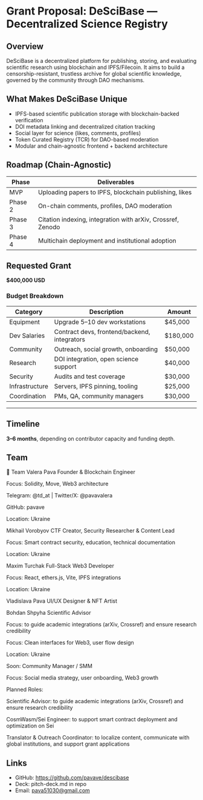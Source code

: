 
# Grant Proposal: DeSciBase — Decentralized Science Registry

## Overview

DeSciBase is a decentralized platform for publishing, storing, and evaluating scientific research using blockchain and IPFS/Filecoin. It aims to build a censorship-resistant, trustless archive for global scientific knowledge, governed by the community through DAO mechanisms.

## What Makes DeSciBase Unique

- IPFS-based scientific publication storage with blockchain-backed verification
- DOI metadata linking and decentralized citation tracking
- Social layer for science (likes, comments, profiles)
- Token Curated Registry (TCR) for DAO-based moderation
- Modular and chain-agnostic frontend + backend architecture

## Roadmap (Chain-Agnostic)

| Phase | Deliverables |
|-------|--------------|
| MVP   | Uploading papers to IPFS, blockchain publishing, likes |
| Phase 2 | On-chain comments, profiles, DAO moderation |
| Phase 3 | Citation indexing, integration with arXiv, Crossref, Zenodo |
| Phase 4 | Multichain deployment and institutional adoption |

## Requested Grant

**$400,000 USD**

### Budget Breakdown

| Category | Description | Amount |
|----------|-------------|--------|
| Equipment | Upgrade 5–10 dev workstations | $45,000 |
| Dev Salaries | Contract devs, frontend/backend, integrators | $180,000 |
| Community | Outreach, social growth, onboarding | $50,000 |
| Research | DOI integration, open science support | $40,000 |
| Security | Audits and test coverage | $30,000 |
| Infrastructure | Servers, IPFS pinning, tooling | $25,000 |
| Coordination | PMs, QA, community managers | $30,000 |

---

## Timeline

**3–6 months**, depending on contributor capacity and funding depth.

## Team

  👥 Team
Valera Pava
Founder & Blockchain Engineer

Focus: Solidity, Move, Web3 architecture

Telegram: @td_at | Twitter/X: @pavavalera

GitHub: pavave

Location: Ukraine

Mikhail Vorobyov
CTF Creator, Security Researcher & Content Lead

Focus: Smart contract security, education, technical documentation

Location: Ukraine

Maxim Turchak
Full-Stack Web3 Developer

Focus: React, ethers.js, Vite, IPFS integrations

Location: Ukraine

Vladislava Pava
UI/UX Designer & NFT Artist

Bohdan Shpyha 
Scientific Advisor

Focus: to guide academic integrations (arXiv, Crossref) and ensure research credibility

Focus: Clean interfaces for Web3, user flow design

Location: Ukraine

Soon: Community Manager / SMM

Focus: Social media strategy, user onboarding, Web3 growth

Planned Roles:

Scientific Advisor: to guide academic integrations (arXiv, Crossref) and ensure research credibility

CosmWasm/Sei Engineer: to support smart contract deployment and optimization on Sei

Translator & Outreach Coordinator: to localize content, communicate with global institutions, and support grant applications


## Links

- GitHub: https://github.com/pavave/descibase
- Deck: pitch-deck.md in repo
- Email: pava51030@gmail.com
